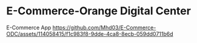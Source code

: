 # E-Commerce-Orange Digital Center
E-Commerce App 
https://github.com/Mhd03/E-Commerce-ODC/assets/114058415/f1c983f8-9dde-4ca8-8ecb-059dd0711b6d
